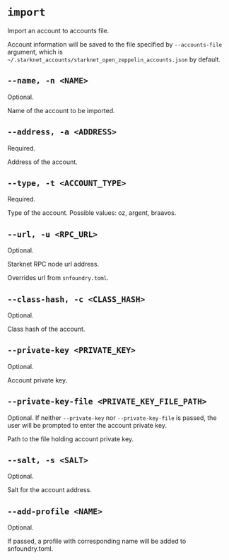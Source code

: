 # `import`
Import an account to accounts file.

Account information will be saved to the file specified by `--accounts-file` argument,
which is `~/.starknet_accounts/starknet_open_zeppelin_accounts.json` by default.

## `--name, -n <NAME>`
Optional.

Name of the account to be imported.

## `--address, -a <ADDRESS>`
Required.

Address of the account.

## `--type, -t <ACCOUNT_TYPE>`
Required.

Type of the account. Possible values: oz, argent, braavos.

## `--url, -u <RPC_URL>`
Optional.

Starknet RPC node url address.

Overrides url from `snfoundry.toml`.

## `--class-hash, -c <CLASS_HASH>`
Optional.

Class hash of the account.

## `--private-key <PRIVATE_KEY>`
Optional.

Account private key.

## `--private-key-file <PRIVATE_KEY_FILE_PATH>`
Optional. If neither `--private-key` nor `--private-key-file` is passed, the user will be prompted to enter the account private key.

Path to the file holding account private key.

## `--salt, -s <SALT>`
Optional.

Salt for the account address.

## `--add-profile <NAME>`
Optional.

If passed, a profile with corresponding name will be added to snfoundry.toml.
